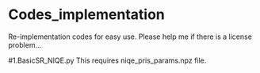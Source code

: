 # Codes_implementation
Re-implementation codes for easy use. Please help me if there is a license problem...

#1.BasicSR_NIQE.py
This requires niqe_pris_params.npz file.
